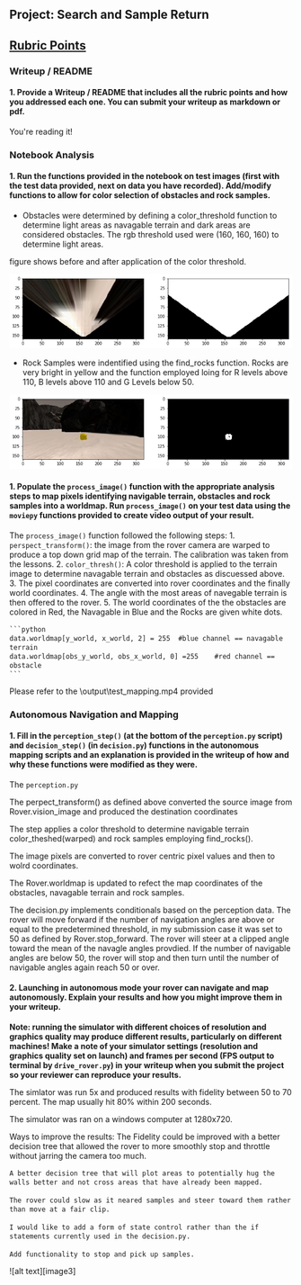 ## Project: Search and Sample Return

[//]: # (Image References)

[imagerock]: ./calibration_images/gold_rock.png
[imageBeforeThresh]: ./calibration_images/before_threshold.png




## [Rubric Points](https://review.udacity.com/#!/rubrics/916/view) 

### Writeup / README

#### 1. Provide a Writeup / README that includes all the rubric points and how you addressed each one.  You can submit your writeup as markdown or pdf.  

You're reading it!

### Notebook Analysis
#### 1. Run the functions provided in the notebook on test images (first with the test data provided, next on data you have recorded). Add/modify functions to allow for color selection of obstacles and rock samples.


*   Obstacles were determined by defining a color_threshold function to determine light areas as  navagable terrain and dark areas are considered obstacles.   The rgb threshold used were (160, 160, 160) to determine light areas.

figure shows before and after application of the color threshold.

![alt text][imageBeforeThresh]

* Rock Samples were indentified using the find_rocks function.  Rocks are very bright in yellow and the function employed loing for R levels above 110, B levels above 110 and G Levels below 50.

![alt text][imagerock]


#### 1. Populate the `process_image()` function with the appropriate analysis steps to map pixels identifying navigable terrain, obstacles and rock samples into a worldmap.  Run `process_image()` on your test data using the `moviepy` functions provided to create video output of your result. 


The `process_image()` function followed the following steps:
    1. `perspect_transform()`: the image from the rover camera are warped to produce a top down grid map of the terrain.  The calibration was taken from the lessons.
    2. `color_thresh()`: A color threshold is applied to the terrain image to determine navagable terrain and obstacles as discuessed above.
    3. The pixel coordinates are converted into rover coordinates and the finally world coordinates.
    4. The angle with the most areas of navegable terrain is then offered to the rover.
    5. The world coordinates of the the obstacles are colored in Red, the Navagable in Blue and the Rocks are given white dots.

    ```python    
    data.worldmap[y_world, x_world, 2] = 255  #blue channel == navagable terrain
    data.worldmap[obs_y_world, obs_x_world, 0] =255    #red channel == obstacle
    ```



Please refer to the \output\test_mapping.mp4 provided


### Autonomous Navigation and Mapping

#### 1. Fill in the `perception_step()` (at the bottom of the `perception.py` script) and `decision_step()` (in `decision.py`) functions in the autonomous mapping scripts and an explanation is provided in the writeup of how and why these functions were modified as they were.

The `perception.py` 


  The perpect_transform() as defined above converted the source image from Rover.vision_image and produced the destination coordinates
  
  The step applies a color threshold to determine navigable terrain color_theshed(warped) and rock samples employing find_rocks().

  The image pixels are converted to rover centric pixel values and then to wolrd coordinates.

  The Rover.worldmap is updated to refect the map coordinates of the obstacles, navagable terrain and rock samples.

  The decision.py implements conditionals based on the perception data.  The rover will move forward if the number of navigation angles are above or equal to the predetermined threshold, in my submission case it was set to 50 as defined by Rover.stop_forward.   The rover will steer at a clipped angle toward the mean of the navagle angles provdied.  If the number of navigable angles are below 50, the rover will stop and then turn until the number of navigable angles again reach 50 or over.



#### 2. Launching in autonomous mode your rover can navigate and map autonomously.  Explain your results and how you might improve them in your writeup.  

**Note: running the simulator with different choices of resolution and graphics quality may produce different results, particularly on different machines!  Make a note of your simulator settings (resolution and graphics quality set on launch) and frames per second (FPS output to terminal by `drive_rover.py`) in your writeup when you submit the project so your reviewer can reproduce your results.**


The simlator was run 5x and produced results with fidelity between 50 to 70 percent.  The map usually hit 80% within 200 seconds.

The simulator was ran on a windows computer at 1280x720. 

Ways to improve the results:
    The Fidelity could be improved with a better decision tree that allowed the rover to more smoothly stop and throttle without jarring the camera too much.

    A better decision tree that will plot areas to potentially hug the walls better and not cross areas that have already been mapped.

    The rover could slow as it neared samples and steer toward them rather than move at a fair clip.

    I would like to add a form of state control rather than the if statements currently used in the decision.py.

    Add functionality to stop and pick up samples.


![alt text][image3]


